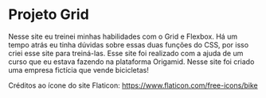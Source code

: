 # Projeto Grid
Nesse site eu treinei minhas habilidades com o Grid e Flexbox. Há um tempo atrás eu tinha dúvidas sobre essas duas funções do CSS, por isso criei esse site para treiná-las.
Esse site foi realizado com a ajuda de um curso que eu estava fazendo na plataforma Origamid. Nesse site foi criado uma empresa fictícia que vende bicicletas!

Créditos ao ícone do site Flaticon: https://www.flaticon.com/free-icons/bike
